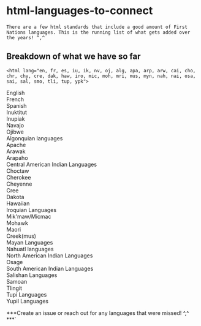 # html-languages-to-connect
`There are a few html standards that include a good amount of First Nations languages. This is the running list of what gets added over the years! ^,^`  
  
## Breakdown of what we have so far
`<html lang="en, fr, es, iu, ik, nv, oj, alg, apa, arp, arw, cai, cho, chr, chy, cre, dak, haw, iro, mic, moh, mri, mus, myn, nah, nai, osa, sai, sal, smo, tli, tup, ypk">`  
  
English  
French  
Spanish  
Inuktitut  
Inupiak  
Navajo  
Ojibwe  
Algonquian languages  
Apache  
Arawak  
Arapaho  
Central American Indian Languages  
Choctaw  
Cherokee  
Cheyenne  
Cree  
Dakota  
Hawaiian  
Iroquian Languages  
Mik'maw/Micmac  
Mohawk  
Maori  
Creek(mus)  
Mayan Languages  
Nahuatl languages  
North American Indian Languages  
Osage  
South American Indian Languages  
Salishan Languages  
Samoan  
Tlingit  
Tupi Languages  
Yupil Languages  
  
***Create an issue or reach out for any languages that were missed! ^,^ ***`